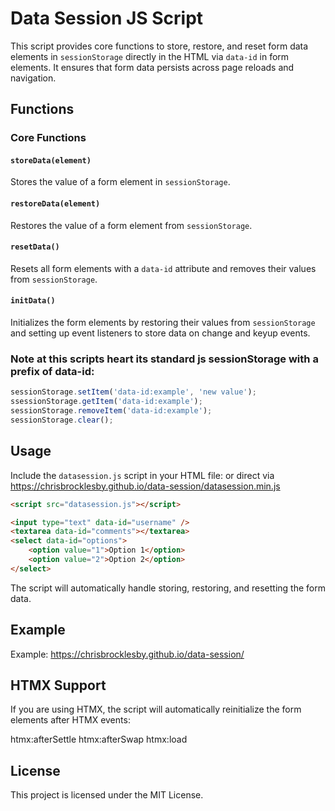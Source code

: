 # Data Session JS Script

This script provides core functions to store, restore, and reset form data elements in `sessionStorage` directly in the HTML via `data-id` in form elements. It ensures that form data persists across page reloads and navigation.

## Functions

### Core Functions

#### `storeData(element)`

Stores the value of a form element in `sessionStorage`.

#### `restoreData(element)`

Restores the value of a form element from `sessionStorage`.

#### `resetData()`

Resets all form elements with a `data-id` attribute and removes their values from `sessionStorage`.

#### `initData()`

Initializes the form elements by restoring their values from `sessionStorage` and setting up event listeners to store data on change and keyup events.

### Note at this scripts heart its standard js sessionStorage with a prefix of data-id:
```js
sessionStorage.setItem('data-id:example', 'new value');
ssessionStorage.getItem('data-id:example');
sessionStorage.removeItem('data-id:example');
sessionStorage.clear();
```

## Usage

Include the `datasession.js` script in your HTML file:
or direct via https://chrisbrocklesby.github.io/data-session/datasession.min.js

```html
<script src="datasession.js"></script>

<input type="text" data-id="username" />
<textarea data-id="comments"></textarea>
<select data-id="options">
    <option value="1">Option 1</option>
    <option value="2">Option 2</option>
</select>
```

The script will automatically handle storing, restoring, and resetting the form data.

## Example
Example: https://chrisbrocklesby.github.io/data-session/

## HTMX Support
If you are using HTMX, the script will automatically reinitialize the form elements after HTMX events:

htmx:afterSettle
htmx:afterSwap
htmx:load

## License
This project is licensed under the MIT License.